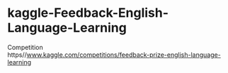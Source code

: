 # kaggle-Feedback-English-Language-Learning
Competition  
https//www.kaggle.com/competitions/feedback-prize-english-language-learning

